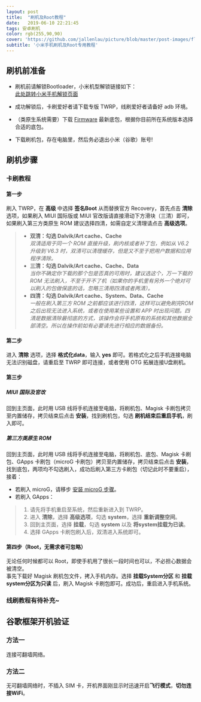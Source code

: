 ```yaml
---
layout: post
title:  "刷机及Root教程"
date:   2019-06-10 22:21:45
tags: 安卓刷机
color: rgb(255,90,90)
cover: 'https://github.com/jallenlau/picture/blob/master/post-images/flash_gsi.gif?raw=true'
subtitle: '小米手机刷机及Root专用教程'
---
```

## 刷机前准备
- 刷机前请解锁Bootloader，小米机型解锁链接如下：   
[此处跳转小米手机解锁页面](http://www.miui.com/unlock/index.html)

- 成功解锁后，卡刷爱好者请下载专版 TWRP，线刷爱好者请备好 adb 环境。

- （类原生系统需要）下载 [Firmware](https://xiaomifirmwareupdater.com/#stable) 最新底包，根据你目前所在系统版本选择合适的底包。

- 下载刷机包，存在电脑里，然后务必退出小米（谷歌）账号!

## 刷机步骤
### 卡刷教程
#### 第一步
刷入 TWRP，在 **高级** 中选择 **签名Boot** 从而替换官方 Recovery，首先点击 **清除** 选项，如果刷入 MIUI 国际版或 MIUI 官改版请直接滑动下方滑块（三清）即可，如果刷入第三方类原生 ROM 建议选择四清，如需自定义清理请点击 **高级选项**。
>- **双清：勾选 Dalvik/Art cache、Cache**  
 *双清适用于同一个 ROM 直接升级，刷内核或者补丁包，例如从 V6.2 升级到 V6.3 时，双清可以清理缓存，但是又不至于把用户数据和应用程序清除。*  
>- **三清：勾选 Dalvik/Art cache、Cache、Data**  
 *当你不确定你下载的那个包是否真的可用时，建议选这个，万一下载的 ROM 无法刷入，不至于开不了机（如果你的手机里有另外一个绝对可以刷入的包做保底的话，忽略三清用四清或者两清）。*  
>- **四清：勾选 Dalvik/Art cache、System、Data、Cache**  
 *一般在刷入第三方 ROM 之前都应该进行四清，这样可以避免刷完ROM之后出现无法进入系统，或者在使用某些设置和 APP 时出现问题。四清是数据清除最彻底的方式，该操作会将手机原有的系统和其他数据全部清空。所以在操作前如有必要请先进行相应的数据备份。*

#### 第二步
进入 **清除** 选项，选择 **格式化data**，输入 **yes** 即可。若格式化之后手机连接电脑无法识别磁盘，请重启至 TWRP 即可连接，或者使用 OTG 拓展连接U盘刷机。

#### 第三步
##### MIUI 国际及官改
回到主页面，此时用 USB 线将手机连接至电脑，将刷机包、Magisk 卡刷包拷贝至内置储存，拷贝结束后点击 **安装**，找到刷机包，勾选 **刷机结束后重启手机**，刷入即可。

##### 第三方类原生 ROM
回到主页面，此时用 USB 线将手机连接至电脑，将刷机包、底包、Magisk 卡刷包、GApps 卡刷包（microG 卡刷包）拷贝至内置储存，拷贝结束后点击 **安装**，找到底包，两项均不勾选刷入，成功后刷入第三方卡刷包（切记此时不要重启），接着：
- 若刷入 microG，请移步 [安装 microG 步骤](https://marasati.com/post/microg/)。
- 若刷入 GApps：
>1. 请先将手机重启至系统，然后重新进入到 TWRP。
>2. 进入 **清除**，选择 **高级选项**，勾选 **system**，选择 **重新调整空间**。
>3. 回到主页面，选择 **挂载**，勾选 **system** 以及 **将system挂载为已读**。
>4. 选择 GApps 卡刷包刷入后，双清进入系统即可。

#### 第四步（Root，无需求者可忽略）
无论任何时候都可以 Root，即使手机用了很长一段时间也可以，不必担心数据会被清空。  
事先下载好 Magisk 刷机包文件，拷入手机内存。选择 **挂载System分区** 和 **挂载system分区为只读** 后，刷入 Magisk 卡刷包即可。成功后，重启进入手机系统。

### 线刷教程有待补充~

## 谷歌框架开机验证
### 方法一
连接可翻墙网络。
### 方法二
无可翻墙网络时，不插入 SIM 卡，开机界面刚显示时迅速开启**飞行模式**，**切勿连接WiFi**。

